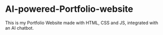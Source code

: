 # AI-powered-Portfolio-website
This is my Portfolio Website made with HTML, CSS and JS, integrated with an AI chatbot.
